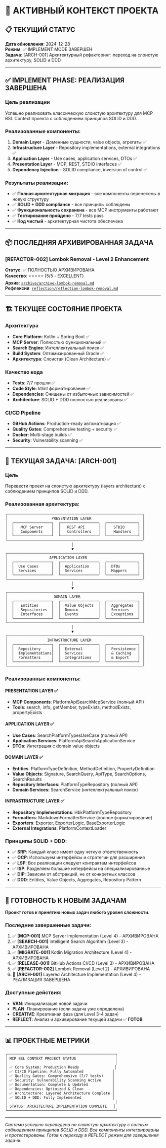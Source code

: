 # 🎯 АКТИВНЫЙ КОНТЕКСТ ПРОЕКТА

## 📋 ТЕКУЩИЙ СТАТУС
**Дата обновления**: 2024-12-28  
**Режим**: ✅ IMPLEMENT MODE ЗАВЕРШЕН  
**Задача**: [ARCH-001] Архитектурный рефакторинг: переход на слоистую архитектуру, SOLID и DDD

---

## ✅ IMPLEMENT PHASE: РЕАЛИЗАЦИЯ ЗАВЕРШЕНА

### Цель реализации
Успешно реализовать классическую слоистую архитектуру для MCP BSL Context проекта с соблюдением принципов SOLID и DDD.

### Реализованные компоненты:
1. **Domain Layer** - Доменные сущности, value objects, агрегаты ✅
2. **Infrastructure Layer** - Repository implementations, external integrations ✅
3. **Application Layer** - Use cases, application services, DTOs ✅
4. **Presentation Layer** - MCP, REST, STDIO interfaces ✅
5. **Dependency Injection** - SOLID compliance, inversion of control ✅

### Результаты реализации:
- ✅ **Полная архитектурная миграция** - все компоненты перенесены в новую структуру
- ✅ **SOLID + DDD compliance** - все принципы соблюдены
- ✅ **Функциональность сохранена** - все MCP инструменты работают
- ✅ **Тестирование пройдено** - 7/7 tests pass
- ✅ **Код чистый** - архитектурная чистота обеспечена

---

## 📦 ПОСЛЕДНЯЯ АРХИВИРОВАННАЯ ЗАДАЧА

### [REFACTOR-002] Lombok Removal - Level 2 Enhancement
**Статус**: ✅ ПОЛНОСТЬЮ АРХИВИРОВАНА  
**Качество**: ⭐⭐⭐⭐⭐ (5/5 - EXCELLENT)  
**Архив**: [`archive/archive-lombok-removal.md`](archive/archive-lombok-removal.md)  
**Рефлексия**: [`reflection/reflection-lombok-removal.md`](reflection/reflection-lombok-removal.md)

---

## 🏗️ ТЕКУЩЕЕ СОСТОЯНИЕ ПРОЕКТА

### Архитектура
- **Core Platform**: Kotlin + Spring Boot ✅
- **MCP Server**: Полностью функциональный ✅
- **Search Engine**: Интеллектуальный поиск ✅
- **Build System**: Оптимизированный Gradle ✅
- **Архитектура**: Слоистая (Clean Architecture) ✅

### Качество кода
- **Tests**: 7/7 прошли ✅
- **Code Style**: ktlint форматирование ✅
- **Dependencies**: Очищены от избыточных зависимостей ✅
- **Architecture**: SOLID + DDD полностью реализованы ✅

### CI/CD Pipeline
- **GitHub Actions**: Production-ready автоматизация ✅
- **Quality Gates**: Comprehensive testing + security ✅
- **Docker**: Multi-stage builds ✅
- **Security**: Vulnerability scanning ✅

---

## 🎯 ТЕКУЩАЯ ЗАДАЧА: [ARCH-001]

### Цель
Перевести проект на слоистую архитектуру (layers architecture) с соблюдением принципов SOLID и DDD.

### Реализованная архитектура:

```
┌─────────────────────────────────────────────────────────────┐
│                    PRESENTATION LAYER                       │
│  ┌─────────────────┐  ┌─────────────────┐  ┌──────────────┐ │
│  │   MCP Server    │  │   REST API      │  │   STDIO      │ │
│  │   Components    │  │   Controllers   │  │   Handlers   │ │
│  └─────────────────┘  └─────────────────┘  └──────────────┘ │
└─────────────────────────────────────────────────────────────┘
                              │
                              ▼
┌─────────────────────────────────────────────────────────────┐
│                   APPLICATION LAYER                         │
│  ┌─────────────────┐  ┌─────────────────┐  ┌──────────────┐ │
│  │  Use Cases      │  │  Application    │  │  DTOs        │ │
│  │  Services       │  │  Services       │  │  Mappers     │ │
│  └─────────────────┘  └─────────────────┘  └──────────────┘ │
└─────────────────────────────────────────────────────────────┘
                              │
                              ▼
┌─────────────────────────────────────────────────────────────┐
│                     DOMAIN LAYER                            │
│  ┌─────────────────┐  ┌─────────────────┐  ┌──────────────┐ │
│  │   Entities      │  │  Value Objects  │  │  Aggregates  │ │
│  │   Repositories  │  │  Domain         │  │  Services    │ │
│  │   Interfaces    │  │  Events         │  │  Exceptions  │ │
│  └─────────────────┘  └─────────────────┘  └──────────────┘ │
└─────────────────────────────────────────────────────────────┘
                              │
                              ▼
┌─────────────────────────────────────────────────────────────┐
│                  INFRASTRUCTURE LAYER                       │
│  ┌─────────────────┐  ┌─────────────────┐  ┌──────────────┐ │
│  │  Repository     │  │  External       │  │  Persistence │ │
│  │  Implementations│  │  Services       │  │  & Caching   │ │
│  │  Formatters     │  │  Integrations   │  │  & Export    │ │
│  └─────────────────┘  └─────────────────┘  └──────────────┘ │
└─────────────────────────────────────────────────────────────┘
```

### Реализованные компоненты:

#### PRESENTATION LAYER ✅
- **MCP Components**: PlatformApiSearchMcpService (полный API)
- **Tools**: search, info, getMember, typeExists, methodExists, propertyExists

#### APPLICATION LAYER ✅
- **Use Cases**: SearchPlatformTypesUseCase (полный API)
- **Application Services**: PlatformApiSearchApplicationService
- **DTOs**: Интеграция с domain value objects

#### DOMAIN LAYER ✅
- **Entities**: PlatformTypeDefinition, MethodDefinition, PropertyDefinition
- **Value Objects**: Signature, SearchQuery, ApiType, SearchOptions, SearchResults
- **Repository Interfaces**: PlatformTypeRepository (полный API)
- **Domain Services**: SearchService (интеллектуальный поиск)

#### INFRASTRUCTURE LAYER ✅
- **Repository Implementations**: HbkPlatformTypeRepository
- **Formatters**: MarkdownFormatterService (полное форматирование)
- **Exporters**: Exporter, ExporterLogic, BaseExporterLogic
- **External Integrations**: PlatformContextLoader

### Принципы SOLID + DDD:
- ✅ **SRP**: Каждый класс имеет одну четкую ответственность
- ✅ **OCP**: Используем интерфейсы и стратегии для расширения
- ✅ **LSP**: Все реализации следуют контрактам интерфейсов
- ✅ **ISP**: Разделяем большие интерфейсы на специализированные
- ✅ **DIP**: Зависим от абстракций, не от конкретных классов
- ✅ **DDD**: Entities, Value Objects, Aggregates, Repository Pattern

---

## 🎯 ГОТОВНОСТЬ К НОВЫМ ЗАДАЧАМ

**Проект готов к принятию новых задач любого уровня сложности.**

### Последние завершенные задачи:
1. ✅ **[MCP-001]** MCP Server Implementation (Level 4) - АРХИВИРОВАНА
2. ✅ **[SEARCH-001]** Intelligent Search Algorithm (Level 3) - АРХИВИРОВАНА  
3. ✅ **[MIGRATE-001]** Kotlin Migration Architecture (Level 4) - АРХИВИРОВАНА
4. ✅ **[RELEASE-001]** GitHub Actions CI/CD (Level 3) - АРХИВИРОВАНА
5. ✅ **[REFACTOR-002]** Lombok Removal (Level 2) - АРХИВИРОВАНА
6. 🔄 **[ARCH-001]** Layered Architecture Implementation (Level 4) - РЕАЛИЗАЦИЯ ЗАВЕРШЕНА

### Доступные действия:
- **VAN**: Инициализация новой задачи
- **PLAN**: Планирование (если задача уже определена)
- **CREATIVE**: Креативная фаза (для Level 3-4 задач)
- **REFLECT**: Анализ и архивирование текущей задачи ✅ **ГОТОВ**

---

## 📊 ПРОЕКТНЫЕ МЕТРИКИ

```
┌─────────────────────────────────────────────────┐
│ MCP BSL CONTEXT PROJECT STATUS                  │
│                                                 │
│ ✅ Core System: Production Ready                │
│ ✅ CI/CD Pipeline: Fully Automated             │
│ ✅ Quality Gates: Comprehensive (7/7 tests)    │
│ ✅ Security: Vulnerability Scanning Active     │
│ ✅ Documentation: Complete & Updated           │
│ ✅ Dependencies: Optimized & Clean             │
│ ✅ Architecture: Layered Architecture Complete │
│ ✅ SOLID + DDD: Fully Implemented              │
│                                                 │
│ STATUS: ARCHITECTURE IMPLEMENTATION COMPLETE   │
└─────────────────────────────────────────────────┘
```

---

*Система успешно переведена на слоистую архитектуру с полным соблюдением принципов SOLID и DDD. Все компоненты интегрированы и протестированы. Готов к переходу в REFLECT режим для завершения задачи.*
